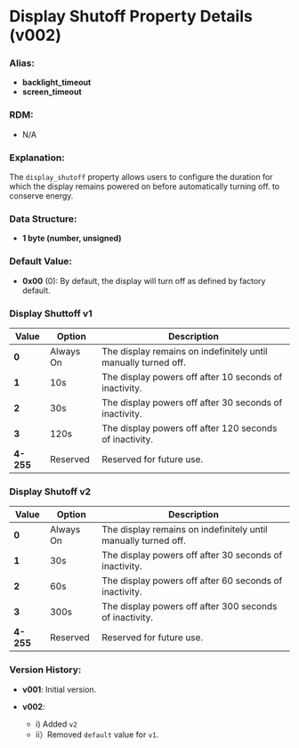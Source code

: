 # Display Shutoff Property Details (v002)

### **Alias:**
- **backlight_timeout**
- **screen_timeout**

### **RDM:**
- N/A

### **Explanation:**
The `display_shutoff` property allows users to configure the duration for which the display remains powered on before 
automatically turning off. to conserve energy. 

### **Data Structure:**
- **1 byte (number, unsigned)**

### **Default Value:**
- **0x00** (0): By default, the display will turn off as defined by factory default.

### **Display Shuttoff v1**

| Value     | Option          | Description                                                    |
|-----------|-----------------|----------------------------------------------------------------|
| **0**     | Always On       | The display remains on indefinitely until manually turned off. |
| **1**     | 10s             | The display powers off after 10 seconds of inactivity.         |
| **2**     | 30s             | The display powers off after 30 seconds of inactivity.         |
| **3**     | 120s            | The display powers off after 120 seconds of inactivity.        |
| **4-255** | Reserved        | Reserved for future use.                                       |

### **Display Shutoff v2**

| Value     | Option          | Description                                                      |
|-----------|-----------------|------------------------------------------------------------------|
| **0**     | Always On       | The display remains on indefinitely until manually turned off.   |
| **1**     | 30s             | The display powers off after 30 seconds of inactivity.           |
| **2**     | 60s             | The display powers off after 60 seconds of inactivity.           |
| **3**     | 300s            | The display powers off after 300 seconds of inactivity.          |
| **4-255** | Reserved        | Reserved for future use.                                         |


### **Version History:**
- **v001**: Initial version.

- **v002**: 
  - i) Added `v2`
  - ii）Removed `default` value for `v1`.
